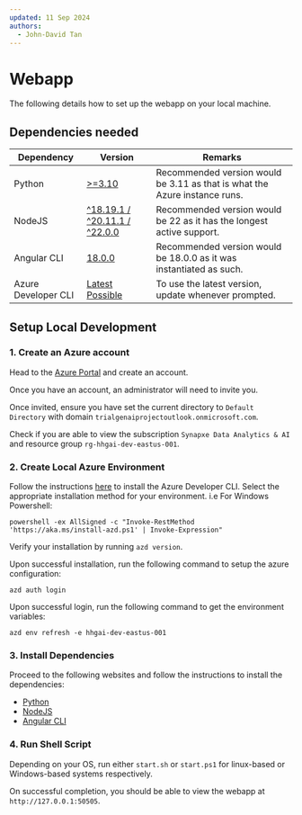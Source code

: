 ```yaml
---
updated: 11 Sep 2024
authors:
  - John-David Tan
---
```


# Webapp

The following details how to set up the webapp on your local machine.

## Dependencies needed

 Dependency    | Version                              | Remarks                                                          |
| --------- | --------------------------------------- | ---------------------------------------------------------------- |
| Python | [>=3.10](https://python.org/) | Recommended version would be 3.11 as that is what the Azure instance runs. |
| NodeJS | [^18.19.1 / ^20.11.1 / ^22.0.0](https://nodejs.org/en/download/package-manager) | Recommended version would be 22 as it has the longest active support. |
| Angular CLI | [18.0.0](https://angular.dev/tools/cli) | Recommended version would be 18.0.0 as it was instantiated as such. |
| Azure Developer CLI | [Latest Possible](https://learn.microsoft.com/en-us/azure/developer/azure-developer-cli/install-azd) | To use the latest version, update whenever prompted. |

## Setup Local Development

### 1. Create an Azure account
Head to the [Azure Portal](https://portal.azure.com/) and create an account.

Once you have an account, an administrator will need to invite you.

Once invited, ensure you have set the current directory to `Default Directory` with domain `trialgenaiprojectoutlook.onmicrosoft.com`.

Check if you are able to view the subscription `Synapxe Data Analytics & AI` and resource group `rg-hhgai-dev-eastus-001`.

### 2. Create Local Azure Environment
Follow the instructions [here](https://learn.microsoft.com/en-us/azure/developer/azure-developer-cli/install-azd) to install the Azure Developer CLI. Select the appropriate installation method for your environment. i.e For Windows Powershell:

`powershell -ex AllSigned -c "Invoke-RestMethod 'https://aka.ms/install-azd.ps1' | Invoke-Expression"`

Verify your installation by running `azd version`.

Upon successful installation, run the following command to setup the azure configuration:

`azd auth login`

Upon successful login, run the following command to get the environment variables:

`azd env refresh -e hhgai-dev-eastus-001`

### 3. Install Dependencies
Proceed to the following websites and follow the instructions to install the dependencies:

- [Python](https://www.python.org/downloads/)
- [NodeJS](https://nodejs.org/en/download/)
- [Angular CLI](https://angular.dev/tools/cli)

### 4. Run Shell Script
Depending on your OS, run either `start.sh` or `start.ps1` for linux-based or Windows-based systems respectively.

On successful completion, you should be able to view the webapp at `http://127.0.0.1:50505`.